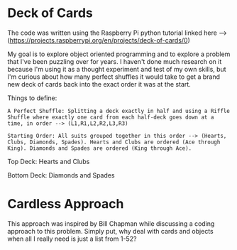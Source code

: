 # Deck of Cards

The code was written using the Raspberry Pi python tutorial linked here --> (https://projects.raspberrypi.org/en/projects/deck-of-cards/0)

My goal is to explore object oriented programming and to explore a problem that I've been puzzling over for years. I haven't done much research on it because I'm using it as a thought experiment and test of my own skills, but I'm curious about how many perfect shuffles it would take to get a brand new deck of cards back into the exact order it was at the start.

Things to define:

    A Perfect Shuffle: Splitting a deck exactly in half and using a Riffle Shuffle where exactly one card from each half-deck goes down at a time, in order --> (L1,R1,L2,R2,L3,R3)
  
    Starting Order: All suits grouped together in this order --> (Hearts, Clubs, Diamonds, Spades). Hearts and Clubs are ordered (Ace through King). Diamonds and Spades are ordered (King through Ace).

  Top Deck: Hearts and Clubs

  Bottom Deck: Diamonds and Spades
  
  
  # Cardless Approach
  
  This approach was inspired by Bill Chapman while discussing a coding approach to this problem. Simply put, why deal with cards and objects when all I really need is just a list from 1-52?

